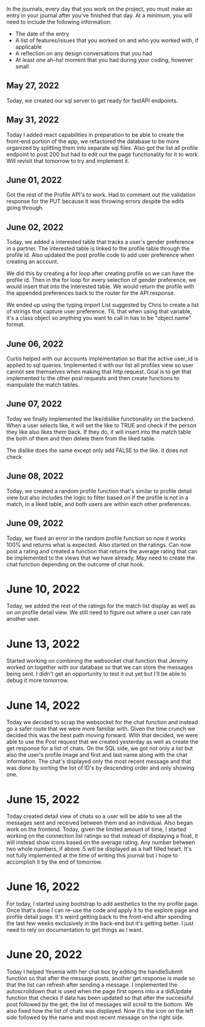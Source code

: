 In the journals, every day that you work on the project, you must make an entry in your journal after you've finished that day. At a minimum, you will need to include the following information:

- The date of the entry
- A list of features/issues that you worked on and who you worked with, if applicable
- A reflection on any design conversations that you had
- At least one ah-ha! moment that you had during your coding, however small

## May 27, 2022
Today, we created our sql server to get ready for fastAPI endpoints.

## May 31, 2022
Today I added react capabilities in preparation to be able to create the front-end portion of the app, we refactored the database to be more organized by splitting them into separate sql files. Also got the list all profile endpoint to post 200 but had to edit out the page functionality for it to work. Will revisit that tomorrow to try and implement it.

## June 01, 2022
Got the rest of the Profile API's to work. Had to comment out the validation response for the PUT because it was throwing errors despite the edits going through. 

## June 02, 2022
Today, we added a interested table that tracks a user's gender preference in a partner. The interested table is linked to the profile table through the profile id. Also updated the post profile code to add user preference when creating an account. 

We did this by creating a for loop after creating profile so we can have the profile id. Then in the for loop for every selection of gender preference, we would insert that into the interested table. We would return the profile with the appended preferences back to the router for the API response.

We ended up using the typing import List suggested by Chris to create a list of strings that capture user preference. TIL that when using that variable, it's a class object so anything you want to call in has to be "object.name" format.

## June 06, 2022
Curtis helped with our accounts implementation so that the active user_id is applied to sql queries. Implemented it with our list all profiles view so user cannot see themselves when making that http request. Goal is to get that implemented to the other post requests and then create functions to manipulate the match tables.

## June 07, 2022
Today we finally implemented the like/dislike functionality on the backend. When a user selects like, it will set the like to TRUE and check if the person they like also likes them back. If they do, it will insert into the match table the both of them and then delete them from the liked table.

The dislike does the same except only add FALSE to the like. it does not check

## June 08, 2022
Today, we created a random profile function that's similar to profile detail view but also includes the logic to filter based on if the profile is not in a match, in a liked table, and both users are within each other preferences. 

## June 09, 2022
Today, we fixed an error in the random profile function so now it works 100% and returns what is expected. Also started on the ratings. Can now post a rating and created a function that returns the average rating that can be implemented to the views that we have already. May need to create the chat function depending on the outcome of chat hook.

# June 10, 2022
Today, we added the rest of the ratings for the match list display as well as on on profile detail view. We still need to figure out where a user can rate another user.

# June 13, 2022
Started working on combining the websocket chat function that Jeremy worked on together with our database so that we can store the messages being sent. I didn't get an opportunity to test it out yet but I'll be able to debug it more tomorrow.

# June 14, 2022
Today we decided to scrap the websocket for the chat function and instead go a safer route that we were more familiar with. Given the time crunch we decided this was the best path moving forward. With that decided, we were able to use the Post request that we created yesterday as well as create the get response for a list of chats. On the SQL side, we got not only a list but also the user's profile image and first and last name along with the chat information. The chat's displayed only the most recent message and that was done by sorting the list of ID's by descending order and only showing one.

# June 15, 2022
Today created detail view of chats so a user will be able to see all the messages sent and received between them and an individual. Also began work on the frontend. Today, given the limited amount of time, I started working on the connection list ratings so that instead of displaying a float, it will instead show icons based on the average rating. Any number between two whole numbers, if above .5 will be displayed as a half filled heart. It's not fully implemented at the time of writing this journal but I hope to accomplish it by the end of tomorrow.

# June 16, 2022
For today, I started using bootstrap to add aesthetics to the my profile page. Once that's done I can re-use the code and apply it to the explore page and profile detail page. It's weird getting back to the front-end after spending the last few weeks exclusively in the back-end but it's getting better. I just need to rely on documentation to get things as I want.

# June 20, 2022
Today I helped Yesenia with her chat box by editing the handleSubmit function so that after the message posts, another get response is made so that the list can refresh after sending a message. I implemented the autoscrolldown that is used when the page first opens into a a didUpdate function that checks if data has been updated so that after the successful post followed by the get, the list of messages will scroll to the bottom. We also fixed how the list of chats was displayed. Now it's the icon on the left side followed by the name and most recent message on the right side. 